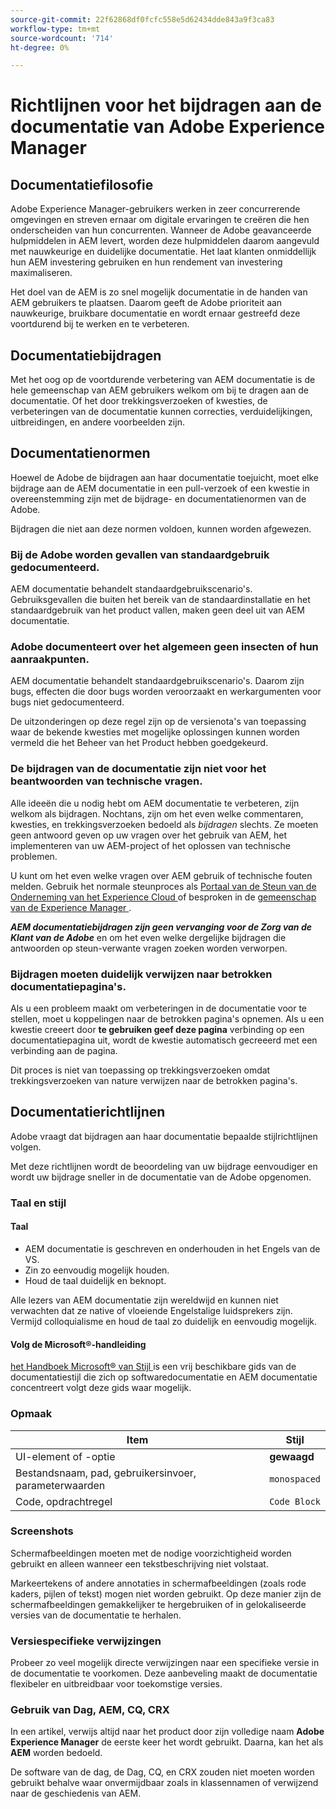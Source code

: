 ```yaml
---
source-git-commit: 22f62868df0fcfc558e5d62434dde843a9f3ca83
workflow-type: tm+mt
source-wordcount: '714'
ht-degree: 0%

---
```

# Richtlijnen voor het bijdragen aan de documentatie van Adobe Experience Manager

## Documentatiefilosofie

Adobe Experience Manager-gebruikers werken in zeer concurrerende omgevingen en streven ernaar om digitale ervaringen te creëren die hen onderscheiden van hun concurrenten. Wanneer de Adobe geavanceerde hulpmiddelen in AEM levert, worden deze hulpmiddelen daarom aangevuld met nauwkeurige en duidelijke documentatie. Het laat klanten onmiddellijk hun AEM investering gebruiken en hun rendement van investering maximaliseren.

Het doel van de AEM is zo snel mogelijk documentatie in de handen van AEM gebruikers te plaatsen. Daarom geeft de Adobe prioriteit aan nauwkeurige, bruikbare documentatie en wordt ernaar gestreefd deze voortdurend bij te werken en te verbeteren.

## Documentatiebijdragen

Met het oog op de voortdurende verbetering van AEM documentatie is de hele gemeenschap van AEM gebruikers welkom om bij te dragen aan de documentatie. Of het door trekkingsverzoeken of kwesties, de verbeteringen van de documentatie kunnen correcties, verduidelijkingen, uitbreidingen, en andere voorbeelden zijn.

## Documentatienormen

Hoewel de Adobe de bijdragen aan haar documentatie toejuicht, moet elke bijdrage aan de AEM documentatie in een pull-verzoek of een kwestie in overeenstemming zijn met de bijdrage- en documentatienormen van de Adobe.

Bijdragen die niet aan deze normen voldoen, kunnen worden afgewezen.

### Bij de Adobe worden gevallen van standaardgebruik gedocumenteerd.

AEM documentatie behandelt standaardgebruikscenario&#39;s. Gebruiksgevallen die buiten het bereik van de standaardinstallatie en het standaardgebruik van het product vallen, maken geen deel uit van AEM documentatie.

### Adobe documenteert over het algemeen geen insecten of hun aanraakpunten.

AEM documentatie behandelt standaardgebruikscenario&#39;s. Daarom zijn bugs, effecten die door bugs worden veroorzaakt en werkargumenten voor bugs niet gedocumenteerd.

De uitzonderingen op deze regel zijn op de versienota&#39;s van toepassing waar de bekende kwesties met mogelijke oplossingen kunnen worden vermeld die het Beheer van het Product hebben goedgekeurd.

### De bijdragen van de documentatie zijn niet voor het beantwoorden van technische vragen.

Alle ideeën die u nodig hebt om AEM documentatie te verbeteren, zijn welkom als bijdragen. Nochtans, zijn om het even welke commentaren, kwesties, en trekkingsverzoeken bedoeld als *bijdragen* slechts. Ze moeten geen antwoord geven op uw vragen over het gebruik van AEM, het implementeren van uw AEM-project of het oplossen van technische problemen.

U kunt om het even welke vragen over AEM gebruik of technische fouten melden. Gebruik het normale steunproces als [ Portaal van de Steun van de Onderneming van het Experience Cloud ](https://experienceleague.adobe.com/nl?support-solution=General#support) of besproken in de [ gemeenschap van de Experience Manager ](https://experienceleaguecommunities.adobe.com/t5/adobe-experience-manager/ct-p/adobe-experience-manager-community).

***AEM documentatiebijdragen zijn geen vervanging voor de Zorg van de Klant van de Adobe*** en om het even welke dergelijke bijdragen die antwoorden op steun-verwante vragen zoeken worden verworpen.

### Bijdragen moeten duidelijk verwijzen naar betrokken documentatiepagina&#39;s.

Als u een probleem maakt om verbeteringen in de documentatie voor te stellen, moet u koppelingen naar de betrokken pagina&#39;s opnemen. Als u een kwestie creeert door **te gebruiken geef deze pagina** verbinding op een documentatiepagina uit, wordt de kwestie automatisch gecreeerd met een verbinding aan de pagina.

Dit proces is niet van toepassing op trekkingsverzoeken omdat trekkingsverzoeken van nature verwijzen naar de betrokken pagina&#39;s.

## Documentatierichtlijnen

Adobe vraagt dat bijdragen aan haar documentatie bepaalde stijlrichtlijnen volgen.

Met deze richtlijnen wordt de beoordeling van uw bijdrage eenvoudiger en wordt uw bijdrage sneller in de documentatie van de Adobe opgenomen.

### Taal en stijl

#### Taal

* AEM documentatie is geschreven en onderhouden in het Engels van de VS.
* Zin zo eenvoudig mogelijk houden.
* Houd de taal duidelijk en beknopt.

Alle lezers van AEM documentatie zijn wereldwijd en kunnen niet verwachten dat ze native of vloeiende Engelstalige luidsprekers zijn. Vermijd colloquialisme en houd de taal zo duidelijk en eenvoudig mogelijk.

#### Volg de Microsoft®-handleiding

[ het Handboek Microsoft® van Stijl ](https://learn.microsoft.com/en-us/style-guide/welcome/) is een vrij beschikbare gids van de documentatiestijl die zich op softwaredocumentatie en AEM documentatie concentreert volgt deze gids waar mogelijk.

### Opmaak

| Item | Stijl |
|---|---|
| UI-element of -optie | **gewaagd** |
| Bestandsnaam, pad, gebruikersinvoer, parameterwaarden | `monospaced` |
| Code, opdrachtregel | ```Code Block``` |

### Screenshots

Schermafbeeldingen moeten met de nodige voorzichtigheid worden gebruikt en alleen wanneer een tekstbeschrijving niet volstaat.

Markeertekens of andere annotaties in schermafbeeldingen (zoals rode kaders, pijlen of tekst) mogen niet worden gebruikt. Op deze manier zijn de schermafbeeldingen gemakkelijker te hergebruiken of in gelokaliseerde versies van de documentatie te herhalen.

### Versiespecifieke verwijzingen

Probeer zo veel mogelijk directe verwijzingen naar een specifieke versie in de documentatie te voorkomen. Deze aanbeveling maakt de documentatie flexibeler en uitbreidbaar voor toekomstige versies.

### Gebruik van Dag, AEM, CQ, CRX

In een artikel, verwijs altijd naar het product door zijn volledige naam **Adobe Experience Manager** de eerste keer het wordt gebruikt. Daarna, kan het als **AEM** worden bedoeld.

De software van de dag, de Dag, CQ, en CRX zouden niet moeten worden gebruikt behalve waar onvermijdbaar zoals in klassennamen of verwijzend naar de geschiedenis van AEM.
